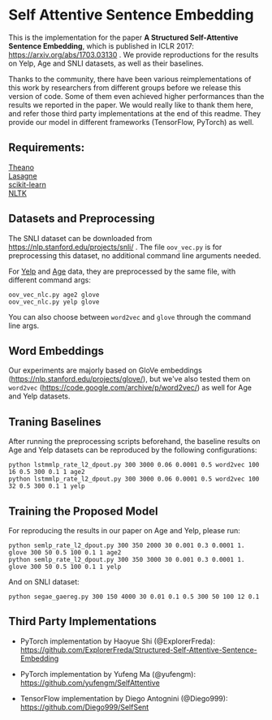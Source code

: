 # Self Attentive Sentence Embedding
This is the implementation for the paper **A Structured Self-Attentive Sentence Embedding**,  which is published in ICLR 2017: https://arxiv.org/abs/1703.03130 . We provide reproductions for the results on Yelp, Age and SNLI datasets, as well as their baselines. 

Thanks to the community, there have been various reimplementations of this work
by researchers from different groups before we release
this version of code. Some of them even achieved higher performances than the
results we reported in the paper. We would really like to thank them here, and refer
those third party implementations at the end of this readme. They provide
our model in different frameworks (TensorFlow, PyTorch) as well.


## Requirements:
[Theano](http://deeplearning.net/software/theano/)  
[Lasagne](http://lasagne.readthedocs.io/en/latest/)  
[scikit-learn](http://scikit-learn.org/stable/)  
[NLTK](http://www.nltk.org/)


## Datasets and Preprocessing
The SNLI dataset can be downloaded from https://nlp.stanford.edu/projects/snli/ .
The file ``oov_vec.py`` is for preprocessing this dataset, no additional command line arguments needed.

For [Yelp](https://www.yelp.com/dataset_challenge) and [Age](http://pan.webis.de/clef16/pan16-web/author-profiling.html) data, they are preprocessed by the same file, with different command args:
```
oov_vec_nlc.py age2 glove
oov_vec_nlc.py yelp glove
```
You can also choose between `word2vec` and `glove` through the command line args.


## Word Embeddings
Our experiments are majorly based on GloVe embeddings (https://nlp.stanford.edu/projects/glove/), but we've also tested them on `word2vec` (https://code.google.com/archive/p/word2vec/) as well for Age and Yelp datasets.


## Traning Baselines
After running the preprocessing scripts beforehand, the baseline results on Age and Yelp datasets can be reproduced by the following configurations:

```
python lstmmlp_rate_l2_dpout.py 300 3000 0.06 0.0001 0.5 word2vec 100 16 0.5 300 0.1 1 age2
python lstmmlp_rate_l2_dpout.py 300 3000 0.06 0.0001 0.5 word2vec 100 32 0.5 300 0.1 1 yelp
```

## Training the Proposed Model

For reproducing the results in our paper on Age and Yelp, please run:
```
python semlp_rate_l2_dpout.py 300 350 2000 30 0.001 0.3 0.0001 1. glove 300 50 0.5 100 0.1 1 age2
python semlp_rate_l2_dpout.py 300 350 3000 30 0.001 0.3 0.0001 1. glove 300 50 0.5 100 0.1 1 yelp
```

And on SNLI dataset:
```
python segae_gaereg.py 300 150 4000 30 0.01 0.1 0.5 300 50 100 12 0.1
```

## Third Party Implementations
* PyTorch implementation by Haoyue Shi (@ExplorerFreda): https://github.com/ExplorerFreda/Structured-Self-Attentive-Sentence-Embedding

* PyTorch implementation by Yufeng Ma (@yufengm): https://github.com/yufengm/SelfAttentive

* TensorFlow implementation by Diego Antognini (@Diego999): https://github.com/Diego999/SelfSent
